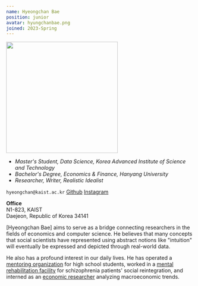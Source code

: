 ```yaml
---
name: Hyeongchan Bae
position: junior
avatar: hyungchanbae.png
joined: 2023-Spring
---
```


<img width="300" src="{{site.baseurl}}/images/people/{{page.avatar}}" data-action="zoom">

- _Master's Student, Data Science, Korea Advanced Institute of Science and Technology_<br>
- _Bachelor's Degree, Economics & Finance, Hanyang University_<br>
- _Researcher, Writer, Realistic Idealist_

<i class="fa fa-envelope-o"></i> `hyeongchan@kaist.ac.kr`
<i class="fa fa-github" aria-hidden="true"></i>[Github](https://github.com/Rlearnchan)
<i class="fa fa-instagram" aria-hidden="true"></i>[Instagram](https://www.instagram.com/ba_eb_ae/)

**Office**<br>
N1-823, KAIST <br>
Daejeon, Republic of Korea 34141

[Hyeongchan Bae] aims to serve as a bridge connecting researchers in the fields of economics and computer science. He believes that many concepts that social scientists have represented using abstract notions like "intuition" will eventually be expressed and depicted through real-world data.

He also has a profound interest in our daily lives. He has operated a [mentoring organization](https://together.kakao.com/teams/2148) for high school students, worked in a [mental rehabilitation facility](http://www.gounnuri.net/g5/) for schizophrenia patients' social reintegration, and interned as an [economic researcher](https://www.kiet.re.kr/) analyzing macroeconomic trends.
